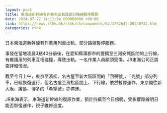 ```yaml
---
layout: post
title: 東海道新幹線有作業車出軌致部分路線暫停服務
date: 2024-07-22 14:11:24.000000000 +08:00
link: https://news.rthk.hk/rthk/ch/component/k2/1762645-20240722.htm
categories: rthk
---
```


日本東海道新幹線有作業用列車出軌，部分路線暫停服務。

事發在當地凌晨3點40分前後，在愛知縣蒲郡市的豐橋至三河安城區間的上行線，有維護用的列車互相碰撞，導致出軌。一名作業人員額頭受傷，JR東海公司正調查詳細情況。

截至今日上午，東京至濱松、名古屋至新大阪區間的「回聲號」、「光號」部分列車，已經恢復運行，但名古屋至濱松區間上、下行線，依然暫停運作，東京開往新大阪、廣島、博多的「希望號」亦停運。

JR東海表示，東海道新幹線的復原作業，預計持續至今日傍晚，受影響路線明日能否恢復運作，視乎維修進度。
